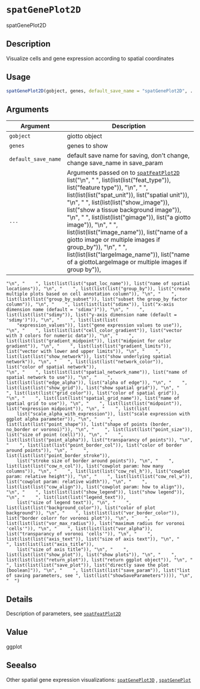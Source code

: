 # `spatGenePlot2D`

spatGenePlot2D


## Description

Visualize cells and gene expression according to spatial coordinates


## Usage

```r
spatGenePlot2D(gobject, genes, default_save_name = "spatGenePlot2D", ...)
```


## Arguments

Argument      |Description
------------- |----------------
`gobject`     |     giotto object
`genes`     |     genes to show
`default_save_name`     |     default save name for saving, don't change, change save_name in save_param
`...`     |      Arguments passed on to [`spatFeatPlot2D`](#spatfeatplot2d)   list("\n", "    ", list(list(list("feat_type")), list("feature type")), "\n", "    ", list(list(list("spat_unit")), list("spatial unit")), "\n", "    ", list(list(list("show_image")), list("show a tissue background image")), "\n", "    ", list(list(list("gimage")), list("a giotto image")), "\n", "    ", list(list(list("image_name")), list("name of a giotto image or multiple images if group_by")), "\n", "    ", list(list(list("largeImage_name")), list("name of a giottoLargeImage or multiple images if group by")), 
    "\n", "    ", list(list(list("spat_loc_name")), list("name of spatial locations")), "\n", "    ", list(list(list("group_by")), list("create multiple plots based on cell annotation column")), "\n", "    ", list(list(list("group_by_subset")), list("subset the group_by factor column")), "\n", "    ", list(list(list("sdimx")), list("x-axis dimension name (default = 'sdimx')")), "\n", "    ", list(list(list("sdimy")), list("y-axis dimension name (default = 'sdimy')")), "\n", "    ", list(list(list(
        "expression_values")), list("gene expression values to use")), "\n", "    ", list(list(list("cell_color_gradient")), list("vector with 3 colors for numeric data")), "\n", "    ", list(list(list("gradient_midpoint")), list("midpoint for color gradient")), "\n", "    ", list(list(list("gradient_limits")), list("vector with lower and upper limits")), "\n", "    ", list(list(list("show_network")), list("show underlying spatial network")), "\n", "    ", list(list(list("network_color")), list("color of spatial network")), 
    "\n", "    ", list(list(list("spatial_network_name")), list("name of spatial network to use")), "\n", "    ", list(list(list("edge_alpha")), list("alpha of edge")), "\n", "    ", list(list(list("show_grid")), list("show spatial grid")), "\n", "    ", list(list(list("grid_color")), list("color of spatial grid")), "\n", "    ", list(list(list("spatial_grid_name")), list("name of spatial grid to use")), "\n", "    ", list(list(list("midpoint")), list("expression midpoint")), "\n", "    ", list(list(
        list("scale_alpha_with_expression")), list("scale expression with ggplot alpha parameter")), "\n", "    ", list(list(list("point_shape")), list("shape of points (border, no_border or voronoi)")), "\n", "    ", list(list(list("point_size")), list("size of point (cell)")), "\n", "    ", list(list(list("point_alpha")), list("transparancy of points")), "\n", "    ", list(list(list("point_border_col")), list("color of border around points")), "\n", "    ", list(list(list("point_border_stroke")), 
        list("stroke size of border around points")), "\n", "    ", list(list(list("cow_n_col")), list("cowplot param: how many columns")), "\n", "    ", list(list(list("cow_rel_h")), list("cowplot param: relative height")), "\n", "    ", list(list(list("cow_rel_w")), list("cowplot param: relative width")), "\n", "    ", list(list(list("cow_align")), list("cowplot param: how to align")), "\n", "    ", list(list(list("show_legend")), list("show legend")), "\n", "    ", list(list(list("legend_text")), 
        list("size of legend text")), "\n", "    ", list(list(list("background_color")), list("color of plot background")), "\n", "    ", list(list(list("vor_border_color")), list("border colorr for voronoi plot")), "\n", "    ", list(list(list("vor_max_radius")), list("maximum radius for voronoi 'cells'")), "\n", "    ", list(list(list("vor_alpha")), list("transparancy of voronoi 'cells'")), "\n", "    ", list(list(list("axis_text")), list("size of axis text")), "\n", "    ", list(list(list("axis_title")), 
        list("size of axis title")), "\n", "    ", list(list(list("show_plot")), list("show plots")), "\n", "    ", list(list(list("return_plot")), list("return ggplot object")), "\n", "    ", list(list(list("save_plot")), list("directly save the plot [boolean]")), "\n", "    ", list(list(list("save_param")), list("list of saving parameters, see ", list(list("showSaveParameters")))), "\n", "  ")


## Details

Description of parameters, see [`spatFeatPlot2D`](#spatfeatplot2d)


## Value

ggplot


## Seealso

Other spatial gene expression visualizations:
 [`spatGenePlot3D`](#spatgeneplot3d) ,
 [`spatGenePlot`](#spatgeneplot)


